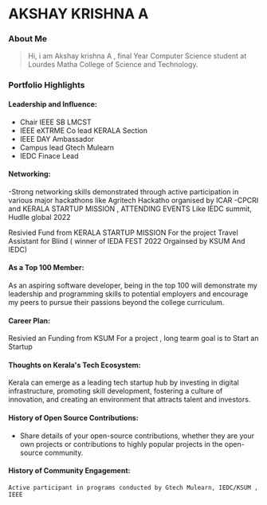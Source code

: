 # AKSHAY KRISHNA A

### About Me

> Hi, i am Akshay krishna A , final  Year Computer Science student at Lourdes Matha College of Science and Technology.



### Portfolio Highlights



#### Leadership and Influence: 


- Chair IEEE SB LMCST
- IEEE eXTRME Co lead KERALA Section  
- IEEE DAY Ambassador
- Campus lead Gtech Mulearn
- IEDC Finace Lead 


#### Networking: 

-Strong networking skills demonstrated through active participation in various major hackathons like Agritech Hackatho organised by ICAR -CPCRI and KERALA STARTUP MISSION , ATTENDING EVENTS Like IEDC summit, Hudlle global 2022

Resivied Fund from KERALA STARTUP MISSION For the project Travel Assistant for Blind ( winner of IEDA FEST 2022 Orgainsed by KSUM And IEDC)


#### As a Top 100 Member:

As an aspiring software developer, being in the top 100 will demonstrate my leadership and programming skills to potential employers and encourage my peers to pursue their passions beyond the college curriculum.

#### Career Plan: 

Resivied an Funding from KSUM For a project , long tearm goal is to Start an Startup 


#### Thoughts on Kerala's Tech Ecosystem: 

Kerala can emerge as a leading tech startup hub by investing in digital infrastructure, promoting skill development, fostering a culture of innovation, and creating an environment that attracts talent and investors.

#### History of Open Source Contributions:

- Share details of your open-source contributions, whether they are your own projects or contributions to highly popular projects in the open-source community.

#### History of Community Engagement:


    Active participant in programs conducted by Gtech Mulearn, IEDC/KSUM , IEEE
   


